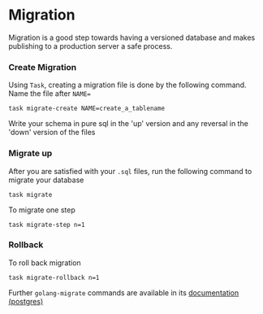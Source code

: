 # Migration

Migration is a good step towards having a versioned database and makes publishing to a production server a safe process.

### Create Migration

Using `Task`, creating a migration file is done by the following command. Name the file after `NAME=`

```text
task migrate-create NAME=create_a_tablename
```

Write your schema in pure sql in the 'up' version and any reversal in the 'down' version of the files

### Migrate up

After you are satisfied with your `.sql` files, run the following command to migrate your database

```text
task migrate
```

To migrate one step

```text
task migrate-step n=1
```

### Rollback

To roll back migration

```text
task migrate-rollback n=1
```

Further `golang-migrate` commands are available in its [documentation \(postgres\)](https://github.com/golang-migrate/migrate/blob/master/database/postgres/TUTORIAL.md)

